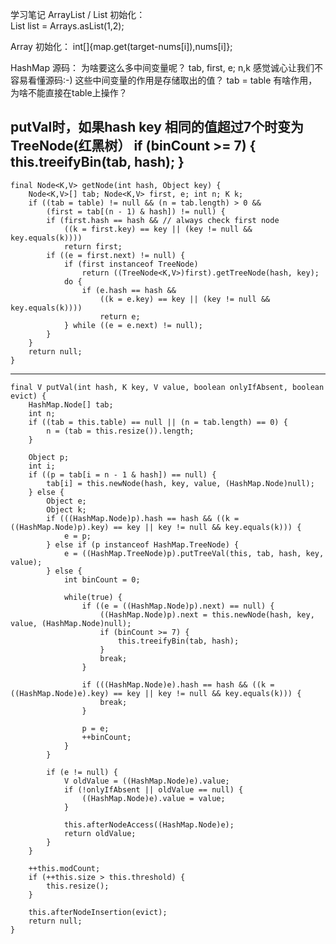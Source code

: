 学习笔记
ArrayList / List 初始化：  
List<Integer> list = Arrays.asList(1,2);

Array 初始化： 
int[]{map.get(target-nums[i]),nums[i]};
                
HashMap 源码：
为啥要这么多中间变量呢？ tab, first, e; n,k 感觉诚心让我们不容易看懂源码:-)
这些中间变量的作用是存储取出的值？ tab = table 有啥作用，为啥不能直接在table上操作？

putVal时，如果hash key 相同的值超过7个时变为TreeNode(红黑树）
  if (binCount >= 7) {  this.treeifyBin(tab, hash); }
---------------------------------------------                    
    final Node<K,V> getNode(int hash, Object key) {
        Node<K,V>[] tab; Node<K,V> first, e; int n; K k;
        if ((tab = table) != null && (n = tab.length) > 0 &&
            (first = tab[(n - 1) & hash]) != null) {
            if (first.hash == hash && // always check first node
                ((k = first.key) == key || (key != null && key.equals(k))))
                return first;
            if ((e = first.next) != null) {
                if (first instanceof TreeNode)
                    return ((TreeNode<K,V>)first).getTreeNode(hash, key);
                do {
                    if (e.hash == hash &&
                        ((k = e.key) == key || (key != null && key.equals(k))))
                        return e;
                } while ((e = e.next) != null);
            }
        }
        return null;
    }

------------------------

    final V putVal(int hash, K key, V value, boolean onlyIfAbsent, boolean evict) {
        HashMap.Node[] tab;
        int n;
        if ((tab = this.table) == null || (n = tab.length) == 0) {
            n = (tab = this.resize()).length;
        }

        Object p;
        int i;
        if ((p = tab[i = n - 1 & hash]) == null) {
            tab[i] = this.newNode(hash, key, value, (HashMap.Node)null);
        } else {
            Object e;
            Object k;
            if (((HashMap.Node)p).hash == hash && ((k = ((HashMap.Node)p).key) == key || key != null && key.equals(k))) {
                e = p;
            } else if (p instanceof HashMap.TreeNode) {
                e = ((HashMap.TreeNode)p).putTreeVal(this, tab, hash, key, value);
            } else {
                int binCount = 0;

                while(true) {
                    if ((e = ((HashMap.Node)p).next) == null) {
                        ((HashMap.Node)p).next = this.newNode(hash, key, value, (HashMap.Node)null);
                        if (binCount >= 7) {
                            this.treeifyBin(tab, hash);
                        }
                        break;
                    }

                    if (((HashMap.Node)e).hash == hash && ((k = ((HashMap.Node)e).key) == key || key != null && key.equals(k))) {
                        break;
                    }

                    p = e;
                    ++binCount;
                }
            }

            if (e != null) {
                V oldValue = ((HashMap.Node)e).value;
                if (!onlyIfAbsent || oldValue == null) {
                    ((HashMap.Node)e).value = value;
                }

                this.afterNodeAccess((HashMap.Node)e);
                return oldValue;
            }
        }

        ++this.modCount;
        if (++this.size > this.threshold) {
            this.resize();
        }

        this.afterNodeInsertion(evict);
        return null;
    }
